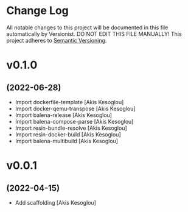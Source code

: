 # Change Log

All notable changes to this project will be documented in this file
automatically by Versionist. DO NOT EDIT THIS FILE MANUALLY!
This project adheres to [Semantic Versioning](http://semver.org/).

# v0.1.0
## (2022-06-28)

* Import dockerfile-template [Akis Kesoglou]
* Import docker-qemu-transpose [Akis Kesoglou]
* Import balena-release [Akis Kesoglou]
* Import balena-compose-parse [Akis Kesoglou]
* Import resin-bundle-resolve [Akis Kesoglou]
* Import resin-docker-build [Akis Kesoglou]
* Import balena-multibuild [Akis Kesoglou]

# v0.0.1
## (2022-04-15)

* Add scaffolding [Akis Kesoglou]
